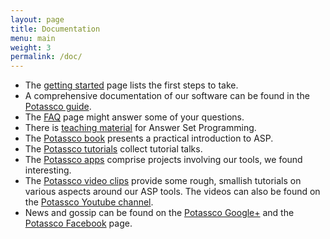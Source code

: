 ```yaml
---
layout: page
title: Documentation
menu: main
weight: 3
permalink: /doc/
---
```


* The [getting started](/doc/start/) page lists the first steps to take.
* A comprehensive documentation of our software can be found in the [Potassco guide](https://github.com/potassco/guide/releases/).
* The [FAQ](/doc/faq/) page might answer some of your questions.
* There is [teaching material](/teaching/) for Answer Set Programming.
* The [Potassco book](/book/) presents a practical introduction to ASP.
* The [Potassco tutorials](/doc/tutorials/) collect tutorial talks.
* The [Potassco apps](/doc/apps/) comprise projects involving our tools, we found interesting.
* The [Potassco video clips](/doc/videos/) provide some rough, smallish tutorials on various aspects around our ASP tools.
  The videos can also be found on the [Potassco Youtube channel](https://www.youtube.com/channel/UCnvoHDf9RqBJxKPSGdToLzA/feed).
* News and gossip can be found on the [Potassco Google+](https://plus.google.com/+Potassco-live) and the [Potassco Facebook](https://facebook.com/potassco/) page.
